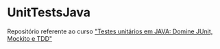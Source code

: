# UnitTestsJava
Repositório referente ao curso <a href="https://www.udemy.com/course/testes-unitarios-em-java">"Testes unitários em JAVA: Domine JUnit, Mockito e TDD"</a> 
